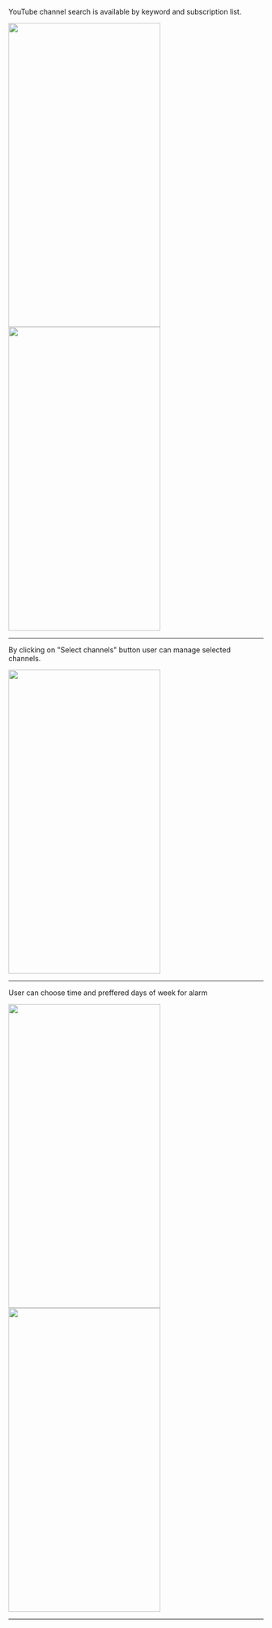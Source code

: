 
YouTube channel search is available by keyword and subscription list.

<img src="https://github.com/user-attachments/assets/5cb9b636-c580-4aee-aa01-30c97375c4f6" width="300" height="600" />

<img src="https://github.com/user-attachments/assets/993ebaeb-1d57-41d2-ba61-b035a99c3836" width="300" height="600" />

***

By clicking on "Select channels" button user can manage selected channels.

<img src="https://github.com/user-attachments/assets/9eacc545-fddb-44bb-9006-8b1f40b910de" width="300" height="600" />

***

User can choose time and preffered days of week for alarm

<img src="https://github.com/user-attachments/assets/49557ede-aa3a-430b-b5f7-67b86306cc93" width="300" height="600" />

<img src="https://github.com/user-attachments/assets/4250e2be-851a-4292-87a2-9373558bdf06" width="300" height="600" />

***
